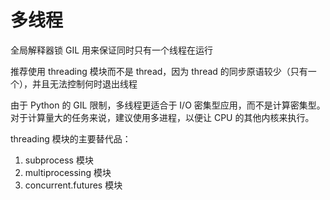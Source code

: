# 多线程

全局解释器锁 GIL 用来保证同时只有一个线程在运行

推荐使用 threading 模块而不是 thread，因为 thread 的同步原语较少（只有一个），并且无法控制何时退出线程

由于 Python 的 GIL 限制，多线程更适合于 I/O 密集型应用，而不是计算密集型。对于计算量大的任务来说，建议使用多进程，以便让 CPU 的其他内核来执行。

threading 模块的主要替代品：

1. subprocess 模块
2. multiprocessing 模块
3. concurrent.futures 模块